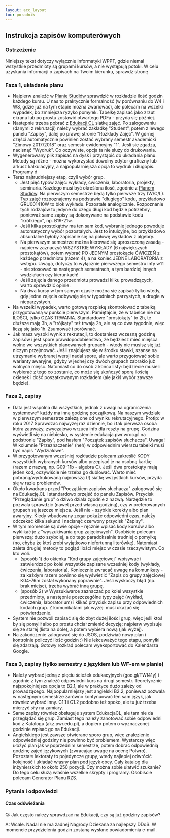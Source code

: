 ```yaml
---
layout: acc_layout
toc: poradnik
---
```

Instrukcja zapisów komputerówych
---

### Ostrzeżenie
Niniejszy tekst dotyczy wyłącznie Informatyki WPPT, gdzie niemal wszystkie przedmioty są grupami kursów, a nie występują potoki. W celu uzyskania informacji o zapisach na Twoim kierunku, sprawdź stronę 

### Faza 1, układanie planu
* Najpierw znaleźć w [Planie Studiów](http://wppt.pwr.edu.pl/studenci/program-studiow) sprawdzić w rozkładzie ilość godzin każdego kursu. U nas to praktycznie formalność (w porównaniu do W4 i W8, gdzie już na tym etapie można zwariować), ale polecam na wszelki wypadek, bo zmniejsza ryzyko pomyłek. Tabelkę zapisać jako zrzut ekranu lub po prostu zostawić otwartego PDFa - przyda się później.
* Następnie trzeba pobrać z [Edukacji.CL](http://edukacja.pwr.wroc.pl) siatkę zajęć. Po zalogowaniu (danymi z rekrutacji) należy wybrać zakładkę "Student", potem z lewego panelu "Zapisy", dalej po prawej stronie "Rozkłady Zajęć". W górnej części automatycznie powinien zostać wybrany semestr akademicki "Zimowy 2017/2018" oraz semestr ewidencyjny "1". Jeśli się zgadza, nacisnąć "Wydruk". Co oczywiste, opcja ta nie służy do drukowania.
* Wygenerowany plik zapisać na dysk i przystąpić do układania planu. Metody są różne - można wykorzystać dowolny edytor graficzny lub arkusz kalkulacyjny, a najpopularniejsza opcja to wydruk i długopis. Programy d
* Teraz najtrudniejszy etap, czyli wybór grup.
  * Jest pięć typów zajęć: wykłady, ćwiczenia, laboratoria, projekty, seminaria. Każdego musi być określona ilość, zgodnie z [Planem Studiów](http://wppt.pwr.edu.pl/studenci/program-studiow). Na pierwszym semestrze będą tylko pierwsze trzy (W/C/L). Typ zajęć rozpoznajemy na podstawie "długiego" kodu, przykładowo GRU001410W to blok wykładu. Pozostałe analogicznie. Rozpoznanie tych rodzajów to jedyne do czego długi kod będzie potrzebny, ponieważ same zapisy są dokonywane na podstawie kodu "krótkiego", np. B19-21w.
  * Jeśli kilka prostokątów ma ten sam kod, wybranie jednego powoduje automatyczny wybór pozostałych. Jest to intuicyjne, bo przykładowo absurdalne byłoby zapisanie się na połowę wykładów z algebry.
  * Na pierwszym semestrze można kierować się uproszczoną zasadą - najpierw zaznaczyć WSZYSTKIE WYKŁADY (6 największych prostokątów), potem wybrać PO JEDNYM prostokącie ĆWICZEŃ z każdego przedmiotu (razem 4), a na koniec JEDNE LABORATORIA z wstępu. Uwaga, dotyczy to wyłącznie pierwszego semestru infy w11 - nie stosować na następnych semestrach, a tym bardziej innych wydziałach czy kierunkach!
  * Jeśli zajęcia danego przedmiotu prowadzi kilku prowadzących, warto sprawdzić opinie.
  * Na dwa kursy w tym samym czasie można się zapisać tylko wtedy, gdy jedne zajęcia odbywają się w tygodniach parzystych, a drugie w nieparzystych.
* Na wszelki wypadek, warto gotową rozpiskę skontrolować z tabelką przygotowaną w punkcie pierwszym. Pamiętajcie, że w tabelce nie ma ILOŚCI, tylko CZAS TRWANIA. Standardowe "prostokąty" to 2h, te dłuższe mają 3h, a "trójkąty" też trwają 2h, ale są co dwa tygodnie, więc liczą się jako 1h. Zsumować i porównać.
* Jak masz wysoki wynik z rekrutacji, to dostaniesz wczesną godzinę zapisów i jest spore prawdopodobieństwo, że będziesz mieć miejsca wolne we wszystkich planowanych grupach - wtedy nie musisz się już niczym przejmować. Jeśli znajdujesz się w środku stawki, szanse na utrzymanie wybranej wersji nadal spore, ale warto przygotować sobie warianty awaryjne, gdyby w jednej czy dwóch grupach zabrakło już wolnych miejsc. Natomiast co do osób z końca listy: będziecie musieli wybierać z tego co zostanie, co może się skończyć sporą ilością okienek i dość poszatkowanym rozkładem (ale jakiś wybór zawsze będzie).

### Faza 2, zapisy
* Data jest wspólna dla wszystkich, jednak z uwagi na ograniczenia systemowe* każdy ma inną godzinę początkową. Na naszym wydziale w pierwszym semestrze zależą one od wyniku rekrutacyjnego. Protip: w roku 2017  Sprawdzać najwyżej raz dziennie, bo i tak pierwsza osoba która zauważy, zwyczajowo wrzuca info dla reszty na grupę. Godzina wyświetli się na niebiesko, w systemie edukacja.pwr.wroc.pl na podstronie "Zapisy", pod hasłem "Początek zapisów słuchacza". Uwaga! W kolumnie "Przeznaczenie" (heh) w odpowiednim wierszu tabelki musi być napis "Wydziałowe".
* W przygotowanym wcześniej rozkładzie polecam zakreślić KODY wszystkich wybranych kursów albo przepisać je na osobną kartkę (razem z nazwą, np. G09-11b - algebra C). Jeśli dwa prostokąty mają jeden kod, oczywiście nie trzeba go dublować. Warto mieć pobraną/wydrukowaną najnowszą (!) siatkę wszystkich kursów, przyda się w razie problemów.
* Około kwadrans przed "Początkiem zapisów słuchacza" zalogować się na Edukację.CL i standardowo przejść do panelu Zapisów. Przycisk "Przeglądanie grup" o dziwo działa zgodnie z nazwą. Narzędzie to pozwala sprawdzić (nawet przed własną godziną), czy w preferowanych grupach są jeszcze miejsca. Jeśli nie - szybkie korekty albo plan awaryjny. Kiedy wbudowany zegar pokaże odpowiedni czas, należy odczekać kilka sekund i nacisnąć czerwony przycisk "Zapisy".
* W tym momencie są dwie opcje - ręcznie wpisać kody kursów albo wyklikać je z "wyszukiwania grup zajęciowych". Osobiście polecam pierwszą: dużo szybciej, a do tego paradoksalnie trudniej o pomyłkę (no, chyba że ktoś zrobi wyjątkowo niefortunną literówkę). Natomiast zaleta drugiej metody to pogląd ilości miejsc w czasie rzeczywistym. Co kto woli.
  * (sposób 1) do okienka "Kod grupy zajęciowej" wpisywać i zatwierdzać po kolei wszystkie zapisane wcześniej kody (wykłady, ćwiczenia, laboratoria). Koniecznie zwracać uwagę na komunikaty - za każdym razem powinno się wyświetlić "Zapis do grupy zajęciowej K04-76m został wykonany poprawnie". Jeśli wyskoczy błąd (np. brak miejsc), trzeba wybrać inną grupę.
  * (sposób 2) w Wyszukiwarce zaznaczać po kolei wszystkie przedmioty, a następnie poszczególne typy zajęć (wykład, ćwiczenia, laboratorium) i klikać przycisk zapisu przy odpowiednich kodach grup. Z komunikatami jak wyżej: musi ukazać się potwierdzenie.
* System nie pozwoli zapisać się do zbyt dużej ilości grup, więc jeśli ktoś by się pomylił albo po prostu chciał zmienić decyzję: najpierw wypisuje się ze starej (lista na dole), a potem wybiera nową (jak wyżej).
* Na zakończenie zalogować się do JSOS, podziwiać nowy plan i kontrolnie policzyć ilość godzin :) Nie lekceważyć tego etapu, pomyłki się zdarzają. Gotowy rozkład polecam wyeksportować do Kalendarza Google.

### Faza 3, zapisy (tylko semestry z językiem lub WF-em w planie)
* Należy wybrać jedną z pięciu ścieżek edukacyjnych (goo.gl/TWf41y) i zgodnie z tym znaleźć odpowiedni kurs na drugi semestr. Teoretycznie najspokojniejsza opcja to B2.1, ale w praktyce dużo zależy od prowadzącego. Najpopularniejszy jest angielski B2.2, ponieważ pozwala w następnym semestrze zarówno kontynuować ten sam język, jak również wybrać inny. C1.1 i C1.2 podobno też spoko, ale tu już trzeba mierzyć siły na zamiary.
* Same zapisy również obsługuje system EdukacjaCL, ale tam nie da przeglądać się grup. Zamiast tego należy zanotować sobie odpowiedni kod z Katalogu (akz.pwr.edu.pl), a dopiero potem o wyznaczonej godzinie wpisać go na Edukacji.
* Angielskiego jest zawsze otwierane sporo grup, więc znalezienie odpowiedniej godziny nie powinno być problemem. Wystarczy więc ułożyć plan jak w poprzednim semestrze, potem dobrać odpowiednią godzinę zajęć językowych (zwracając uwagę na ocenę Polwro). Pozostałe lektoraty to pojedyncze grupy, wtedy najlepiej odwrócić kolejność i układać własny plan pod język obcy. Cały katalog dla inżynierskich to około 250 pozycji. Czy można sobie ułatwić szukanie? Do tego celu służą właśnie wszelkie skrypty i programy. Osobiście polecam Generator Planu RZS.

### Pytania i odpowiedzi 

#### Czas odświeżania

Q: Jak często należy sprawdzać na Edukacji, czy są już godziny zapisów?

A: Wcale. Nadal nie ma żadnej Nagrody Dziekana za najlepszy DDoS. W momencie przydzielenia godzin zostaną wysłane powiadomienia e-mail.